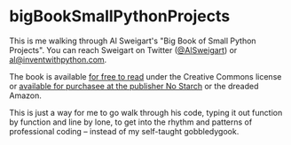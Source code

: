 # bigBookSmallPythonProjects
This is me walking through Al Sweigart's "Big Book of Small Python Projects". You can reach Sweigart on Twitter ([@AlSweigart](https://twitter.com/AlSweigart)) or al@inventwithpython.com.

The book is available [for free to read](https://inventwithpython.com/bigbookpython/) under the Creative Commons license or [available for purchasee at the publisher No Starch](https://nostarch.com/big-book-small-python-projects) or the dreaded Amazon.

This is just a way for me to go walk through his code, typing it out function by function and line by lone, to get into the rhythm and patterns of professional coding – instead of my self-taught gobbledygook. 
